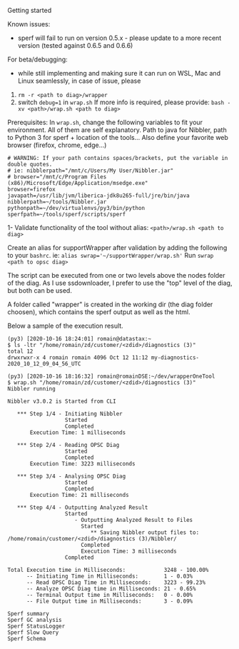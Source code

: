 Getting started

Known issues:
- sperf will fail to run on version 0.5.x - please update to a more recent version (tested against 0.6.5 and 0.6.6)

For beta/debugging:
- while still implementing and making sure it can run on WSL, Mac and Linux seamlessly, in case of issue, please
1. `rm -r <path to diag>/wrapper`
2. switch `debug=1` in `wrap.sh`
If more info is required, please provide:
`bash -xv <path>/wrap.sh <path to diag>`

Prerequisites:
In `wrap.sh`, change the following variables to fit your environment.
All of them are self explanatory.
Path to java for Nibbler, path to Python 3 for sperf + location of the tools...
Also define your favorite web browser (firefox, chrome, edge...)

```
# WARNING: If your path contains spaces/brackets, put the variable in double quotes.
# ie: nibblerpath="/mnt/c/Users/My User/Nibbler.jar"
# browser="/mnt/c/Program Files (x86)/Microsoft/Edge/Application/msedge.exe"
browser=firefox
javapath=/usr/lib/jvm/liberica-jdk8u265-full/jre/bin/java
nibblerpath=~/tools/Nibbler.jar
pythonpath=~/dev/virtualenvs/py3/bin/python
sperfpath=~/tools/sperf/scripts/sperf
```

1- Validate functionality of the tool without alias:
`<path>/wrap.sh <path to diag>`

Create an alias for supportWrapper after validation by adding the following to your `bashrc`.
ie: `alias swrap='~/supportWrapper/wrap.sh'`
Run `swrap <path to opsc diag>`

The script can be executed from one or two levels above the nodes folder of the diag. As I use ssdownloader, I prefer to use the "top" level of the diag, but both can be used.

A folder called "wrapper" is created in the working dir (the diag folder choosen), which contains the sperf output as well as the html.

Below a sample of the execution result.

```
(py3) [2020-10-16 18:24:01] romain@datastax:~
$ ls -ltr "/home/romain/zd/customer/<zdid>/diagnostics (3)"
total 12
drwxrwxr-x 4 romain romain 4096 Oct 12 11:12 my-diagnostics-2020_10_12_09_04_56_UTC

(py3) [2020-10-16 18:16:32] romain@romainDSE:~/dev/wrapperOneTool
$ wrap.sh "/home/romain/zd/customer/<zdid>/diagnostics (3)"
Nibbler running

Nibbler v3.0.2 is Started from CLI

   *** Step 1/4 - Initiating Nibbler
                  Started
                  Completed
       Execution Time: 1 milliseconds

   *** Step 2/4 - Reading OPSC Diag
                  Started
                  Completed
       Execution Time: 3223 milliseconds

   *** Step 3/4 - Analysing OPSC Diag
                  Started
                  Completed
       Execution Time: 21 milliseconds

   *** Step 4/4 - Outputting Analyzed Result
                  Started
                     - Outputting Analyzed Result to Files
                       Started
                          ** Saving Nibbler output files to: /home/romain/customer/<zdid>/diagnostics (3)/Nibbler/
                       Completed
                       Execution Time: 3 milliseconds
                  Completed

Total Execution time in Milliseconds:            3248 - 100.00%
      -- Initiating Time in Milliseconds:        1 - 0.03%
      -- Read OPSC Diag Time in Milliseconds:    3223 - 99.23%
      -- Analyze OPSC Diag time in Milliseconds: 21 - 0.65%
      -- Terminal Output time in Milliseconds:   0 - 0.00%
      -- File Output time in Milliseconds:       3 - 0.09%

Sperf summary
Sperf GC analysis
Sperf StatusLogger
Sperf Slow Query
Sperf Schema
```
